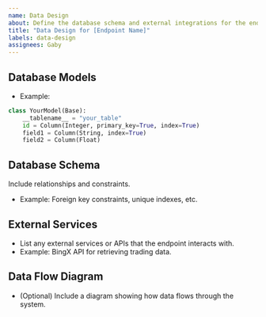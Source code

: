 ```yaml
---
name: Data Design
about: Define the database schema and external integrations for the endpoint.
title: "Data Design for [Endpoint Name]"
labels: data-design
assignees: Gaby
---
```


## **Database Models**
- Example:
```python
class YourModel(Base):
    __tablename__ = "your_table"
    id = Column(Integer, primary_key=True, index=True)
    field1 = Column(String, index=True)
    field2 = Column(Float)
```

## **Database Schema**
Include relationships and constraints.
- Example: Foreign key constraints, unique indexes, etc.

## **External Services**
- List any external services or APIs that the endpoint interacts with.
- Example: BingX API for retrieving trading data.

## **Data Flow Diagram**
- (Optional) Include a diagram showing how data flows through the system.


